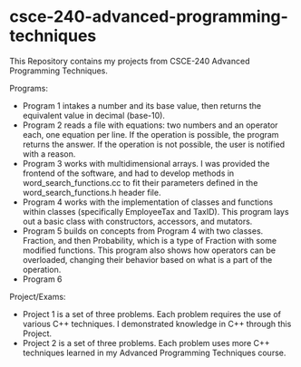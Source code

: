 # csce-240-advanced-programming-techniques
This Repository contains my projects from CSCE-240 Advanced Programming Techniques.

Programs:

- Program 1 intakes a number and its base value, then returns the equivalent value in decimal (base-10).
- Program 2 reads a file with equations: two numbers and an operator each, one equation per line. If the 
operation is possible, the program returns the answer. If the operation is not possible, the user is 
notified with a reason.
- Program 3 works with multidimensional arrays. I was provided the frontend of the software, and had to 
develop methods in word_search_functions.cc to fit their parameters defined in the word_search_functions.h 
header file.
- Program 4 works with the implementation of classes and functions within classes (specifically EmployeeTax and 
TaxID). This program lays out a basic class with constructors, accessors, and mutators.
- Program 5 builds on concepts from Program 4 with two classes. Fraction, and then Probability, which is a type of 
Fraction with some modified functions. This program also shows how operators can be overloaded, changing their 
behavior based on what is a part of the operation.
- Program 6

Project/Exams:

- Project 1 is a set of three problems. Each problem requires the use of various C++ techniques. I demonstrated knowledge in C++ through this Project.
- Project 2 is a set of three problems. Each problem uses more C++ techniques learned in my Advanced Programming 
Techniques course.
